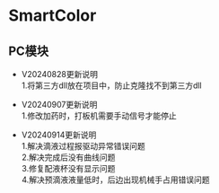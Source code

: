 SmartColor
==========
PC模块
------
*  V20240828更新说明  
1.将第三方dll放在项目中，防止克隆找不到第三方dll

*  V20240907更新说明  
1.修改加药时，打板机需要手动信号才能停止  

*  V20240914更新说明  
1.解决滴液过程报驱动异常错误问题  
2.解决完成后没有曲线问题  
3.修复配液杯没有显示问题  
4.解决预滴液液量低时，后边出现机械手占用错误问题  

